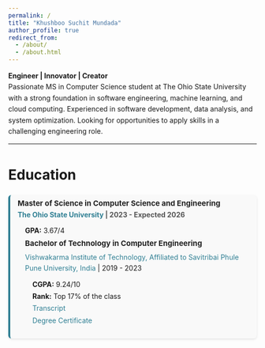 ```yaml
---
permalink: /
title: "Khushboo Suchit Mundada"
author_profile: true
redirect_from: 
  - /about/
  - /about.html
---
```


**Engineer | Innovator | Creator** <br>
Passionate MS in Computer Science student at The Ohio State University with a strong foundation in software engineering, machine learning, and cloud computing. Experienced in software development, data analysis, and system optimization. Looking for opportunities to apply skills in a challenging engineering role.

---

Education
======


<div class="education-section">
  <!-- Master's Details -->
  <div class="education-item">
    <label class="experience-title">
      <strong>Master of Science in Computer Science and Engineering</strong>
      <span><a href="https://cse.osu.edu/" target="_blank">The Ohio State University</a> | 2023 - Expected 2026</span>
    </label>
    <div class="education-details">
      <ul>
        <li><strong>GPA:</strong> 3.67/4</li>
        <li><a href="/files/OSR_ADVISING.pdf>Advising report</a></li>
        <li><strong>Relevant Courses:</strong> Advanced Operating Systems, Advanced Artificial Intelligence, Data Mining</li>
      </ul>
    </div>
  </div>
</div>
<div class="education-section">
  <!-- Bachelor's Details -->
  <div class="education-item">
    <label class="experience-title">
      <strong>Bachelor of Technology in Computer Engineering</strong>
      <span><a href="https://cse.osu.edu/" target="_blank">Vishwakarma Institute of Technology, Affiliated to Savitribai Phule Pune University, India</a> | 2019 - 2023</span>
    </label>
    <div class="education-details">
      <ul>
        <li><strong>CGPA:</strong> 9.24/10</li>
        <li><strong>Rank:</strong> Top 17% of the class</li>
        <li><a href="/files/KHUSHBOO_MUNDADA_ACADEMIC_TRANSCRIPT.PDF">Transcript</a></li>
        <li><a href="#">Degree Certificate</a></li>
      </ul>
    </div>
  </div>
</div>

<style>
  /* General Styling */
  body {
    line-height: 1.6;
  }

  /* Section Styling */
  .education-section, .toolkit-section {
    margin: 10px 0;
    padding: 5px 15px;
    border-left: 4px solid #2f7f93; /* Professional blue accent */
    background-color: #f9f9f9; /* Subtle off-white background */
    border-radius: 6px; /* Rounded edges */
  }

  /* Education Item Styling */
  .education-item {
    margin-bottom: 20px;
  }

  /* Title Styling */
  .experience-title {
    font-size: 15px;
    font-weight: bold;
    color: #222;
    display: block;
    margin-bottom: 5px;
  }

  .experience-title span {
    font-size: 14px;
    color: #555; /* Lighter grey for secondary text */
    display: block;
  }

  .experience-title a {
    color: #2f7f93; /* Blue links */
    text-decoration: none;
  }

  .experience-title a:hover {
    text-decoration: underline;
  }

  /* Details List */
  .education-details ul {
    list-style-type: none; /* Remove bullets */
    padding-left: 15px; /* Align text nicely */
    margin-top: 10px;
  }

  .education-details ul li {
    font-size: 14px;
    margin-bottom: 2px; /* Space between items */
  }

  .education-details ul li a {
    color: #2f7f93; /* Keep links consistent */
    text-decoration: none;
  }

  .education-details ul li a:hover {
    text-decoration: underline;
  }

  /* Toolkit Styling */
  .toolkit-list {
    list-style: disc; /* Add simple bullets */
    padding-left: 20px; /* Align bullets nicely */
    margin-top: 10px;
  }

  .toolkit-list li {
    font-size: 14px;
    margin-bottom: 8px; /* Space between items */
  }

  /* Box Shadows for Better Presentation */
  .education-section, .toolkit-section {
    box-shadow: 0 2px 4px rgba(0, 0, 0, 0.1); /* Subtle shadow */
  }
</style>

